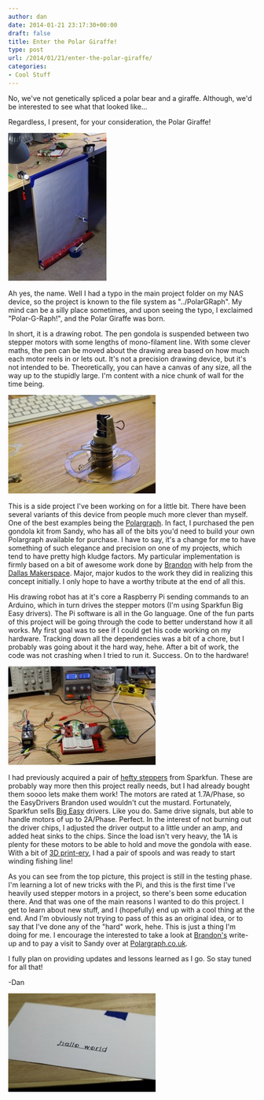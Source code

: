 ```yaml
---
author: dan
date: 2014-01-21 23:17:30+00:00
draft: false
title: Enter the Polar Giraffe!
type: post
url: /2014/01/21/enter-the-polar-giraffe/
categories:
- Cool Stuff
---
```


No, we've not genetically spliced a polar bear and a giraffe. Although, we'd be interested to see what that looked like...

Regardless, I present, for your consideration, the Polar Giraffe!

[![FunctionalTest_1_small](/wp-content/uploads/2014/01/FunctionalTest_1_small-200x300.jpg)
](/wp-content/uploads/2014/01/FunctionalTest_1_small.jpg)

Ah yes, the name. Well I had a typo in the main project folder on my NAS device, so the project is known to the file system as "../PolarGRaph". My mind can be a silly place sometimes, and upon seeing the typo, I exclaimed "Polar-G-Raph!", and the Polar Giraffe was born.

In short, it is a drawing robot. The pen gondola is suspended between two stepper motors with some lengths of mono-filament line. With some clever maths, the pen can be moved about the drawing area based on how much each motor reels in or lets out. It's not a precision drawing device, but it's not intended to be. Theoretically, you can have a canvas of any size, all the way up to the stupidly large. I'm content with a nice chunk of wall for the time being.

[![Pen Gondola](/wp-content/uploads/2014/01/GondolaBuild_3_sm-300x200.jpg)
](/wp-content/uploads/2014/01/GondolaBuild_3_sm.jpg)

This is a side project I've been working on for a little bit. There have been several variants of this device from people much more clever than myself. One of the best examples being the [Polargraph](http://www.polargraph.co.uk/whats-a-polargraph/). In fact, I purchased the pen gondola kit from Sandy, who has all of the bits you'd need to build your own Polargraph available for purchase. I have to say, it's a change for me to have something of such elegance and precision on one of my projects, which tend to have pretty high kludge factors. My particular implementation is firmly based on a bit of awesome work done by [Brandon](https://code.google.com/p/gocupi/) with help from the [Dallas Makerspace](http://dallasmakerspace.org/). Major, major kudos to the work they did in realizing this concept initially. I only hope to have a worthy tribute at the end of all this.

His drawing robot has at it's core a Raspberry Pi sending commands to an Arduino, which in turn drives the stepper motors (I'm using Sparkfun Big Easy drivers). The Pi software is all in the Go language. One of the fun parts of this project will be going through the code to better understand how it all works. My first goal was to see if I could get his code working on my hardware. Tracking down all the dependencies was a bit of a chore, but I probably was going about it the hard way, hehe. After a bit of work, the code was not crashing when I tried to run it. Success. On to the hardware!

[![Testing the Stepper Motors](/wp-content/uploads/2014/01/StepperMotorTest_1_sm-300x200.jpg)
](/wp-content/uploads/2014/01/StepperMotorTest_1_sm.jpg)

I had previously acquired a pair of [hefty steppers](https://www.sparkfun.com/products/10846) from Sparkfun. These are probably way more then this project really needs, but I had already bought them soooo lets make them work! The motors are rated at 1.7A/Phase, so the EasyDrivers Brandon used wouldn't cut the mustard. Fortunately, Sparkfun sells [Big Easy](https://www.sparkfun.com/products/11876) drivers. Like you do. Same drive signals, but able to handle motors of up to 2A/Phase. Perfect. In the interest of not burning out the driver chips, I adjusted the driver output to a little under an amp, and added heat sinks to the chips. Since the load isn't very heavy, the 1A is plenty for these motors to be able to hold and move the gondola with ease. With a bit of [3D print-ery](http://www.thingiverse.com/thing:16384), I had a pair of spools and was ready to start winding fishing line!

As you can see from the top picture, this project is still in the testing phase. I'm learning a lot of new tricks with the Pi, and this is the first time I've heavily used stepper motors in a project, so there's been some education there. And that was one of the main reasons I wanted to do this project. I get to learn about new stuff, and I (hopefully) end up with a cool thing at the end. And I'm obviously not trying to pass of this as an original idea, or to say that I've done any of the "hard" work, hehe. This is just a thing I'm doing for me. I encourage the interested to take a look at [Brandon's](https://code.google.com/p/gocupi/) write-up and to pay a visit to Sandy over at [Polargraph.co.uk](http://www.polargraph.co.uk).

I fully plan on providing updates and lessons learned as I go. So stay tuned for all that!

-Dan

[![Hello World!](/wp-content/uploads/2014/01/HelloWorld-300x200.jpg)
](/wp-content/uploads/2014/01/HelloWorld.jpg)

